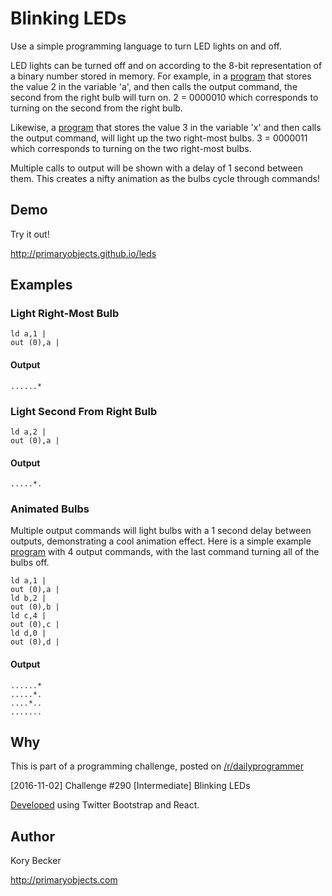 Blinking LEDs
==================

Use a simple programming language to turn LED lights on and off.

LED lights can be turned off and on according to the 8-bit representation of a binary number stored in memory. For example, in a [program](https://github.com/primaryobjects/blinking-leds/tree/master/src/examples/rightmost.txt) that stores the value 2 in the variable 'a', and then calls the output command, the second from the right bulb will turn on. 2 = 0000010 which corresponds to turning on the second from the right bulb.

Likewise, a [program](https://github.com/primaryobjects/blinking-leds/tree/master/src/examples/righttwo.txt) that stores the value 3 in the variable 'x' and then calls the output command, will light up the two right-most bulbs. 3 = 0000011 which corresponds to turning on the two right-most bulbs.

Multiple calls to output will be shown with a delay of 1 second between them. This creates a nifty animation as the bulbs cycle through commands!

Demo
----

Try it out!

http://primaryobjects.github.io/leds

Examples
-------

### Light Right-Most Bulb

```
ld a,1 |
out (0),a |
```

#### Output

```
......*
```

### Light Second From Right Bulb

```
ld a,2 |
out (0),a |
```

#### Output

```
.....*.
```

### Animated Bulbs

Multiple output commands will light bulbs with a 1 second delay between outputs, demonstrating a cool animation effect. Here is a simple example [program](https://github.com/primaryobjects/blinking-leds/tree/master/src/examples/animated.txt) with 4 output commands, with the last command turning all of the bulbs off.

```
ld a,1 |
out (0),a |
ld b,2 |
out (0),b |
ld c,4 |
out (0),c |
ld d,0 |
out (0),d |
```

#### Output

```
......*
.....*.
....*..
.......
```

Why
---

This is part of a programming challenge, posted on [/r/dailyprogrammer](https://www.reddit.com/r/dailyprogrammer/comments/5as91q/20161102_challenge_290_intermediate_blinking_leds/)

[2016-11-02] Challenge #290 [Intermediate] Blinking LEDs

[Developed](http://www.primaryobjects.com/2016/09/19/building-your-first-react-javascript-app/) using Twitter Bootstrap and React.

Author
------

Kory Becker

http://primaryobjects.com